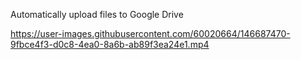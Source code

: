 Automatically upload files to Google Drive


https://user-images.githubusercontent.com/60020664/146687470-9fbce4f3-d0c8-4ea0-8a6b-ab89f3ea24e1.mp4

